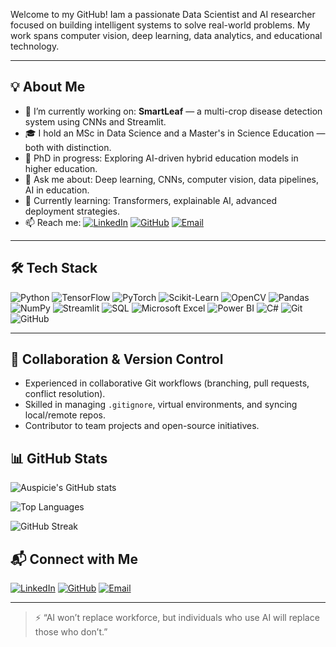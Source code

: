 Welcome to my GitHub! Iam a passionate Data Scientist and AI researcher focused on building intelligent systems to solve real-world problems. My work spans computer vision, deep learning, data analytics, and educational technology.

---

## 💡 About Me

- 🔭 I’m currently working on: **SmartLeaf** — a multi-crop disease detection system using CNNs and Streamlit.
- 🎓 I hold an MSc in Data Science and a Master's in Science Education — both with distinction.
- 🧠 PhD in progress: Exploring AI-driven hybrid education models in higher education.
- 💬 Ask me about: Deep learning, CNNs, computer vision, data pipelines, AI in education.
- 🌱 Currently learning: Transformers, explainable AI, advanced deployment strategies.
- 📫 Reach me: 
[![LinkedIn](https://img.shields.io/badge/-LinkedIn-0077B5?style=flat&logo=linkedin&logoColor=white)](https://www.linkedin.com/in/samsudeen-bankole-b7b78554/)
[![GitHub](https://img.shields.io/badge/-GitHub-181717?style=flat&logo=github&logoColor=white)](https://github.com/auspicie)
[![Email](https://img.shields.io/badge/-Email-D14836?style=flat&logo=gmail&logoColor=white)](mailto:connectsamsudeen@gmail.com)
---

## 🛠️ Tech Stack

![Python](https://img.shields.io/badge/-Python-3776AB?style=flat&logo=python&logoColor=white)
![TensorFlow](https://img.shields.io/badge/-TensorFlow-FF6F00?style=flat&logo=tensorflow&logoColor=white)
![PyTorch](https://img.shields.io/badge/-PyTorch-EE4C2C?style=flat&logo=pytorch&logoColor=white)
![Scikit-Learn](https://img.shields.io/badge/-Scikit%20Learn-F7931E?style=flat&logo=scikit-learn&logoColor=white)
![OpenCV](https://img.shields.io/badge/-OpenCV-5C3EE8?style=flat&logo=opencv)
![Pandas](https://img.shields.io/badge/-Pandas-150458?style=flat&logo=pandas)
![NumPy](https://img.shields.io/badge/-NumPy-013243?style=flat&logo=numpy)
![Streamlit](https://img.shields.io/badge/-Streamlit-FF4B4B?style=flat&logo=streamlit&logoColor=white)
![SQL](https://img.shields.io/badge/-SQL-4479A1?style=flat&logo=postgresql&logoColor=white)
![Microsoft Excel](https://img.shields.io/badge/-Excel-217346?style=flat&logo=microsoft-excel&logoColor=white)
![Power BI](https://img.shields.io/badge/-Power%20BI-F2C811?style=flat&logo=power-bi&logoColor=black)
![C#](https://img.shields.io/badge/-C%23-239120?style=flat&logo=c-sharp&logoColor=white)
![Git](https://img.shields.io/badge/-Git-F05032?style=flat&logo=git&logoColor=white)
![GitHub](https://img.shields.io/badge/-GitHub-181717?style=flat&logo=github&logoColor=white)

---

## 🤝 Collaboration & Version Control

- Experienced in collaborative Git workflows (branching, pull requests, conflict resolution).
- Skilled in managing `.gitignore`, virtual environments, and syncing local/remote repos.
- Contributor to team projects and open-source initiatives.

## 📊 GitHub Stats

![Auspicie's GitHub stats](https://github-readme-stats.vercel.app/api?username=auspicie&show_icons=true&theme=radical&count_private=true&include_all_commits=true)

![Top Languages](https://github-readme-stats.vercel.app/api/top-langs/?username=auspicie&layout=compact&theme=radical)

![GitHub Streak](https://streak-stats.demolab.com?user=auspicie&theme=radical)

## 📬 Connect with Me

[![LinkedIn](https://img.shields.io/badge/-LinkedIn-0077B5?style=flat&logo=linkedin&logoColor=white)](www.linkedin.com/in/samsudeen-bankole-b7b78554/)
[![GitHub](https://img.shields.io/badge/-GitHub-181717?style=flat&logo=github&logoColor=white)](https://github.com/auspicie)
[![Email](https://img.shields.io/badge/-Email-D14836?style=flat&logo=gmail&logoColor=white)](mailto:connectsamsudeen@gmail.com)

---

> ⚡ “AI won’t replace workforce, but individuals who use AI will replace those who don’t.”

<!---
auspicie/auspicie is a ✨ special ✨ repository because its `README.md` (this file) appears on your GitHub profile.
You can click the Preview link to take a look at your changes.
--->

